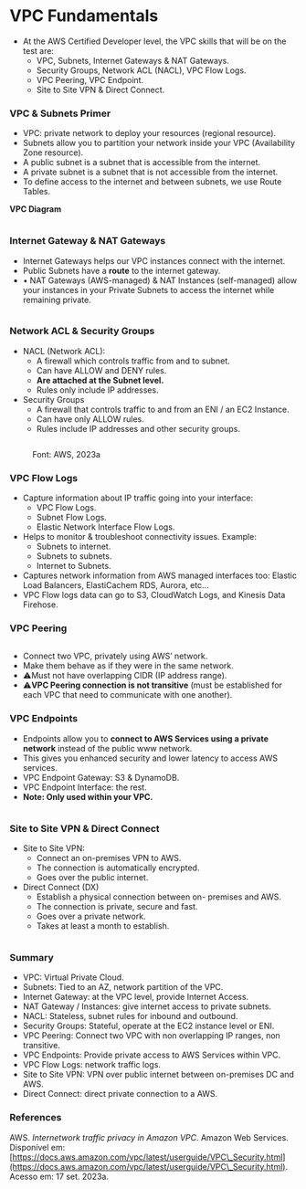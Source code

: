 # VPC Fundamentals

* At the AWS Certified Developer level, the VPC skills that will be on the test are:
  * VPC, Subnets, Internet Gateways & NAT Gateways.
  * Security Groups, Network ACL (NACL), VPC Flow Logs.
  * VPC Peering, VPC Endpoint.
  * Site to Site VPN & Direct Connect.

### VPC & Subnets Primer

* VPC: private network to deploy your resources (regional resource).
* Subnets allow you to partition your network inside your VPC (Availability Zone resource).
* A public subnet is a subnet that is accessible from the internet.
* A private subnet is a subnet that is not accessible from the internet.
* To define access to the internet and between subnets, we use Route Tables.

**VPC Diagram**

<figure><img src="../../.gitbook/assets/image (75).png" alt=""><figcaption></figcaption></figure>

### Internet Gateway & NAT Gateways

* Internet Gateways helps our VPC instances connect with the internet.
* Public Subnets have a **route** to the internet gateway.
* • NAT Gateways (AWS-managed) & NAT Instances (self-managed) allow your instances in your Private Subnets to access the internet while remaining private.

<figure><img src="../../.gitbook/assets/image (76).png" alt=""><figcaption></figcaption></figure>

### Network ACL & Security Groups

* NACL (Network ACL):
  * A firewall which controls traffic from and to subnet.
  * Can have ALLOW and DENY rules.
  * **Are attached at the Subnet level.**
  * Rules only include IP addresses.
* Security Groups
  * A firewall that controls traffic to and from an ENI / an EC2 Instance.
  * Can have only ALLOW rules.
  * Rules include IP addresses and other security groups.

<figure><img src="../../.gitbook/assets/image (77).png" alt=""><figcaption><p>Font: AWS, 2023a</p></figcaption></figure>



### VPC Flow Logs

* Capture information about IP traffic going into your interface:
  * VPC Flow Logs.
  * Subnet Flow Logs.
  * Elastic Network Interface Flow Logs.
* Helps to monitor & troubleshoot connectivity issues. Example:
  * Subnets to internet.
  * Subnets to subnets.
  * Internet to Subnets.
* Captures network information from AWS managed interfaces too: Elastic Load Balancers, ElastiCachem RDS, Aurora, etc...
* VPC Flow logs data can go to S3, CloudWatch Logs, and Kinesis Data Firehose.



### VPC Peering

<figure><img src="../../.gitbook/assets/image (78).png" alt=""><figcaption></figcaption></figure>

* Connect two VPC, privately using AWS’ network.
* Make them behave as if they were in the same network.
* :warning:Must not have overlapping CIDR (IP address range).
* :warning:**VPC Peering connection is not transitive** (must be established for each VPC that need to communicate with one another).

### VPC Endpoints

* Endpoints allow you to **connect to AWS Services using a private network** instead of the public www network.
* This gives you enhanced security and lower latency to access AWS services.
* VPC Endpoint Gateway: S3 & DynamoDB.
* VPC Endpoint Interface: the rest.
* **Note: Only used within your VPC.**

<figure><img src="../../.gitbook/assets/image (79).png" alt=""><figcaption></figcaption></figure>

### Site to Site VPN & Direct Connect

* Site to Site VPN:
  * Connect an on-premises VPN to AWS.
  * The connection is automatically encrypted.
  * Goes over the public internet.
* Direct Connect (DX)
  * Establish a physical connection between on- premises and AWS.&#x20;
  * The connection is private, secure and fast.
  * Goes over a private network.
  * Takes at least a month to establish.

<figure><img src="../../.gitbook/assets/image (80).png" alt=""><figcaption></figcaption></figure>

### Summary&#x20;

* VPC: Virtual Private Cloud.
* Subnets: Tied to an AZ, network partition of the VPC.
* Internet Gateway: at the VPC level, provide Internet Access.
* NAT Gateway / Instances: give internet access to private subnets.
* NACL: Stateless, subnet rules for inbound and outbound.
* Security Groups: Stateful, operate at the EC2 instance level or ENI.
* VPC Peering: Connect two VPC with non overlapping IP ranges, non transitive.
* VPC Endpoints: Provide private access to AWS Services within VPC.
* VPC Flow Logs: network traffic logs.
* Site to Site VPN: VPN over public internet between on-premises DC and AWS.
* Direct Connect: direct private connection to a AWS.

### References

AWS. _Internetwork traffic privacy in Amazon VPC_. Amazon Web Services. Disponível em: [https://docs.aws.amazon.com/vpc/latest/userguide/VPC\_Security.html](https://docs.aws.amazon.com/vpc/latest/userguide/VPC\_Security.html). Acesso em: 17 set. 2023a.

